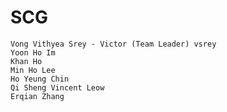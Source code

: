 SCG
===
    Vong Vithyea Srey - Victor (Team Leader) vsrey
    Yoon Ho Im
    Khan Ho
    Min Ho Lee
    Ho Yeung Chin
    Qi Sheng Vincent Leow
    Erqian Zhang 
